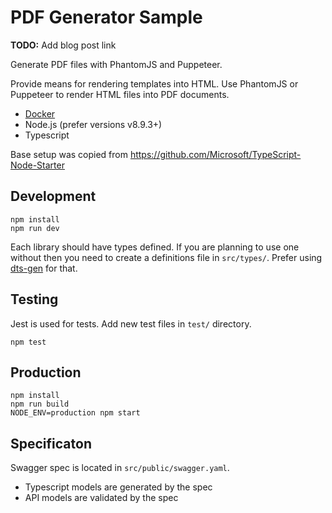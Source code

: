 # PDF Generator Sample

**TODO:** Add blog post link

Generate PDF files with PhantomJS and Puppeteer.

Provide means for rendering templates into HTML. Use PhantomJS or
Puppeteer to render HTML files into PDF documents.

- [Docker](https://docs.docker.com/engine/installation/)
- Node.js (prefer versions v8.9.3+)
- Typescript

Base setup was copied from https://github.com/Microsoft/TypeScript-Node-Starter

## Development

```
npm install
npm run dev
```

Each library should have types defined. If you are planning to use one without
then you need to create a definitions file in `src/types/`.
Prefer using [dts-gen](https://github.com/Microsoft/dts-gen) for that.

## Testing

Jest is used for tests. Add new test files in `test/` directory.

```
npm test
```

## Production

```
npm install
npm run build
NODE_ENV=production npm start
```

## Specificaton

Swagger spec is located in `src/public/swagger.yaml`.

* Typescript models are generated by the spec
* API models are validated by the spec
